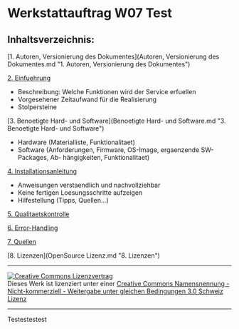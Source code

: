 Werkstattauftrag W07 Test
===========================================================================

Inhaltsverzeichnis:
-------------------
[1. Autoren, Versionierung des Dokumentes](Autoren, Versionierung des Dokumentes.md "1. Autoren, Versionierung des Dokumentes")

[2. Einfuehrung](Einfuehrung.md "2. Einfuehrung ")
   - Beschreibung: Welche Funktionen wird der Service erfuellen
   - Vorgesehener Zeitaufwand für die Realisierung
   - Stolpersteine

[3. Benoetigte Hard- und Software](Benoetigte Hard- und Software.md  "3. Benoetigte Hard- und Software")
   - Hardware (Materialliste, Funktionalitaet)
   - Software (Anforderungen, Firmware, OS-Image, ergaenzende SW-Packages, Ab-
	hängigkeiten, Funktionalitaet)
	
[4. Installationsanleitung](Installationsanleitung.md "4. Installationsanleitung")
   - Anweisungen verstaendlich und nachvollziehbar
   - Keine fertigen Loesungsschritte aufzeigen
   - Hilfestellung (Tipps, Quellen...)

[5. Qualitaetskontrolle](Qualitaetskontrolle.md "5. Qualitaetskontrolle")

[6. Error-Handling](Error-Handling.md  "6. Error-Handling ")

[7. Quellen](Quellen.md "7. Quellen")

[8. Lizenzen](OpenSource Lizenz.md "8. Lizenzen")

- - -
<a rel="license" href="http://creativecommons.org/licenses/by-nc-sa/3.0/ch/"><img alt="Creative Commons Lizenzvertrag" style="border-width:0" src="https://i.creativecommons.org/l/by-nc-sa/3.0/ch/88x31.png" /></a><br />Dieses Werk ist lizenziert unter einer <a rel="license" href="http://creativecommons.org/licenses/by-nc-sa/3.0/ch/">Creative Commons Namensnennung - Nicht-kommerziell - Weitergabe unter gleichen Bedingungen 3.0 Schweiz Lizenz</a>
 
 

- - -
Testestestest
